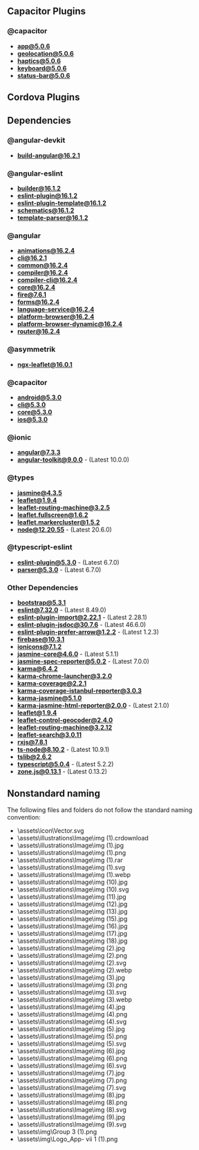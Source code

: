 ## Capacitor Plugins

### @capacitor
- **app@5.0.6**
- **geolocation@5.0.6**
- **haptics@5.0.6**
- **keyboard@5.0.6**
- **status-bar@5.0.6**
## Cordova Plugins

## Dependencies

### @angular-devkit
- **build-angular@16.2.1**
### @angular-eslint
- **builder@16.1.2**
- **eslint-plugin@16.1.2**
- **eslint-plugin-template@16.1.2**
- **schematics@16.1.2**
- **template-parser@16.1.2**
### @angular
- **animations@16.2.4**
- **cli@16.2.1**
- **common@16.2.4**
- **compiler@16.2.4**
- **compiler-cli@16.2.4**
- **core@16.2.4**
- **fire@7.6.1**
- **forms@16.2.4**
- **language-service@16.2.4**
- **platform-browser@16.2.4**
- **platform-browser-dynamic@16.2.4**
- **router@16.2.4**
### @asymmetrik
- **ngx-leaflet@16.0.1**
### @capacitor
- **android@5.3.0**
- **cli@5.3.0**
- **core@5.3.0**
- **ios@5.3.0**
### @ionic
- **angular@7.3.3**
- **angular-toolkit@9.0.0** - (Latest 10.0.0)
### @types
- **jasmine@4.3.5**
- **leaflet@1.9.4**
- **leaflet-routing-machine@3.2.5**
- **leaflet.fullscreen@1.6.2**
- **leaflet.markercluster@1.5.2**
- **node@12.20.55** - (Latest 20.6.0)
### @typescript-eslint
- **eslint-plugin@5.3.0** - (Latest 6.7.0)
- **parser@5.3.0** - (Latest 6.7.0)
### Other Dependencies
- **bootstrap@5.3.1**
- **eslint@7.32.0** - (Latest 8.49.0)
- **eslint-plugin-import@2.22.1** - (Latest 2.28.1)
- **eslint-plugin-jsdoc@30.7.6** - (Latest 46.6.0)
- **eslint-plugin-prefer-arrow@1.2.2** - (Latest 1.2.3)
- **firebase@10.3.1**
- **ionicons@7.1.2**
- **jasmine-core@4.6.0** - (Latest 5.1.1)
- **jasmine-spec-reporter@5.0.2** - (Latest 7.0.0)
- **karma@6.4.2**
- **karma-chrome-launcher@3.2.0**
- **karma-coverage@2.2.1**
- **karma-coverage-istanbul-reporter@3.0.3**
- **karma-jasmine@5.1.0**
- **karma-jasmine-html-reporter@2.0.0** - (Latest 2.1.0)
- **leaflet@1.9.4**
- **leaflet-control-geocoder@2.4.0**
- **leaflet-routing-machine@3.2.12**
- **leaflet-search@3.0.11**
- **rxjs@7.8.1**
- **ts-node@8.10.2** - (Latest 10.9.1)
- **tslib@2.6.2**
- **typescript@5.0.4** - (Latest 5.2.2)
- **zone.js@0.13.1** - (Latest 0.13.2)


## Nonstandard naming
The following files and folders do not follow the standard naming convention:

- \assets\icon\Vector.svg
- \assets\illustrations\Image\img (1).crdownload
- \assets\illustrations\Image\img (1).jpg
- \assets\illustrations\Image\img (1).png
- \assets\illustrations\Image\img (1).rar
- \assets\illustrations\Image\img (1).svg
- \assets\illustrations\Image\img (1).webp
- \assets\illustrations\Image\img (10).jpg
- \assets\illustrations\Image\img (10).svg
- \assets\illustrations\Image\img (11).jpg
- \assets\illustrations\Image\img (12).jpg
- \assets\illustrations\Image\img (13).jpg
- \assets\illustrations\Image\img (15).jpg
- \assets\illustrations\Image\img (16).jpg
- \assets\illustrations\Image\img (17).jpg
- \assets\illustrations\Image\img (18).jpg
- \assets\illustrations\Image\img (2).jpg
- \assets\illustrations\Image\img (2).png
- \assets\illustrations\Image\img (2).svg
- \assets\illustrations\Image\img (2).webp
- \assets\illustrations\Image\img (3).jpg
- \assets\illustrations\Image\img (3).png
- \assets\illustrations\Image\img (3).svg
- \assets\illustrations\Image\img (3).webp
- \assets\illustrations\Image\img (4).jpg
- \assets\illustrations\Image\img (4).png
- \assets\illustrations\Image\img (4).svg
- \assets\illustrations\Image\img (5).jpg
- \assets\illustrations\Image\img (5).png
- \assets\illustrations\Image\img (5).svg
- \assets\illustrations\Image\img (6).jpg
- \assets\illustrations\Image\img (6).png
- \assets\illustrations\Image\img (6).svg
- \assets\illustrations\Image\img (7).jpg
- \assets\illustrations\Image\img (7).png
- \assets\illustrations\Image\img (7).svg
- \assets\illustrations\Image\img (8).jpg
- \assets\illustrations\Image\img (8).png
- \assets\illustrations\Image\img (8).svg
- \assets\illustrations\Image\img (9).jpg
- \assets\illustrations\Image\img (9).svg
- \assets\img\Group 3 (1).png
- \assets\img\Logo_App- vii 1 (1).png
